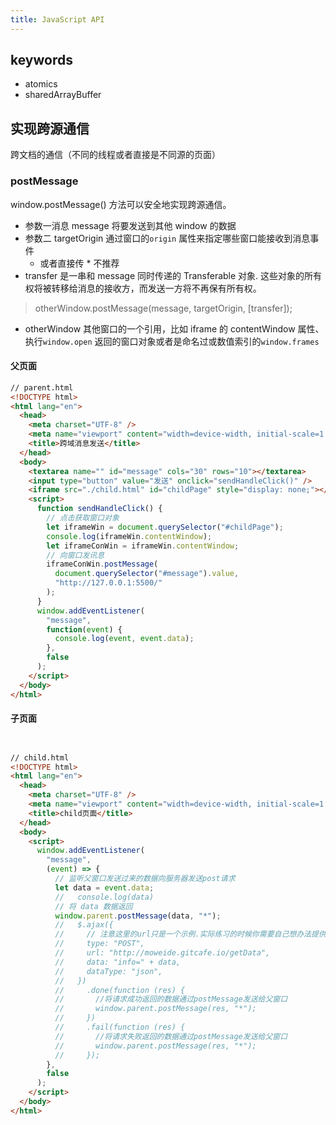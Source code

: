 ```yaml
---
title: JavaScript API
---
```


## keywords

- atomics
- sharedArrayBuffer

## 实现跨源通信

跨文档的通信（不同的线程或者直接是不同源的页面）

### postMessage

window.postMessage() 方法可以安全地实现跨源通信。

- 参数一消息  message 将要发送到其他 window 的数据
- 参数二  targetOrigin 通过窗口的`origin` 属性来指定哪些窗口能接收到消息事件
  - 或者直接传 * 不推荐
- transfer 是一串和 message 同时传递的 Transferable 对象. 这些对象的所有权将被转移给消息的接收方，而发送一方将不再保有所有权。



> otherWindow.postMessage(message, targetOrigin, [transfer]);

- otherWindow 其他窗口的一个引用，比如 iframe 的 contentWindow 属性、执行`window.open` 返回的窗口对象或者是命名过或数值索引的`window.frames`

#### 父页面

```html
// parent.html
<!DOCTYPE html>
<html lang="en">
  <head>
    <meta charset="UTF-8" />
    <meta name="viewport" content="width=device-width, initial-scale=1.0" />
    <title>跨域消息发送</title>
  </head>
  <body>
    <textarea name="" id="message" cols="30" rows="10"></textarea>
    <input type="button" value="发送" onclick="sendHandleClick()" />
    <iframe src="./child.html" id="childPage" style="display: none;"></iframe>
    <script>
      function sendHandleClick() {
        // 点击获取窗口对象
        let iframeWin = document.querySelector("#childPage");
        console.log(iframeWin.contentWindow);
        let iframeConWin = iframeWin.contentWindow;
        // 向窗口发讯息
        iframeConWin.postMessage(
          document.querySelector("#message").value,
          "http://127.0.0.1:5500/"
        );
      }
      window.addEventListener(
        "message",
        function(event) {
          console.log(event, event.data);
        },
        false
      );
    </script>
  </body>
</html>
```

#### 子页面

```html


// child.html
<!DOCTYPE html>
<html lang="en">
  <head>
    <meta charset="UTF-8" />
    <meta name="viewport" content="width=device-width, initial-scale=1.0" />
    <title>child页面</title>
  </head>
  <body>
    <script>
      window.addEventListener(
        "message",
        (event) => {
          // 监听父窗口发送过来的数据向服务器发送post请求
          let data = event.data;
          //   console.log(data)
          // 将 data 数据返回
          window.parent.postMessage(data, "*");
          //   $.ajax({
          //     // 注意这里的url只是一个示例.实际练习的时候你需要自己想办法提供一个后台接口
          //     type: "POST",
          //     url: "http://moweide.gitcafe.io/getData",
          //     data: "info=" + data,
          //     dataType: "json",
          //   })
          //     .done(function (res) {
          //       //将请求成功返回的数据通过postMessage发送给父窗口
          //       window.parent.postMessage(res, "*");
          //     })
          //     .fail(function (res) {
          //       //将请求失败返回的数据通过postMessage发送给父窗口
          //       window.parent.postMessage(res, "*");
          //     });
        },
        false
      );
    </script>
  </body>
</html>
```
